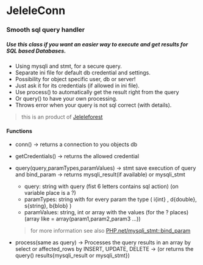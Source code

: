 # JeleleConn
### Smooth sql query handler
##### Use this class if you want an easier way to execute and get results for SQL based Databases.
- Using mysqli and stmt, for a secure query.
- Separate ini file for default db credential and settings.
- Possibility for object specific user, db or server!
- Just ask it for its credentials (if allowed in ini file).
- Use process() to automatically get the result right from the query
- Or query() to have your own processing.
- Throws error when your query is not sql correct (with details).

> this is an product of [Jeleleforest](https://jeleleforest.nl?english)

#### Functions
- conn() -> returns a connection to you objects db
- getCredentials() -> returns the allowed credential
- query(query,paramTypes,paramValues) -> stmt save execution of query and bind_param
                                       -> returns mysqli_result(if available) or mysqli_stmt
    - query: string with query (fist 6 letters contains sql action) (on variable place is a ?)
    - paramTypes: string with for every param the type ( i{int} , d{double}, s{string}, b{blob} )
    - paramValues: string, int or array with the values (for the ? places) (array like = array(param1,param2,param3 ...))
    > for more information see also [PHP.net/mysqli_stmt::bind_param](https://www.php.net/manual/en/mysqli-stmt.bind-param.php)

- process(same as query) -> Processes the query results in an array by select or affected_rows by INSERT, UPDATE, DELETE
                         -> (or returns the query() results{mysqli_result or mysqli_stmt})
